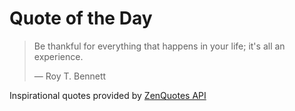 # Quote of the Day

<!-- QUOTE_START -->
> Be thankful for everything that happens in your life; it's all an experience.
>
> — Roy T. Bennett

Inspirational quotes provided by <a href="https://zenquotes.io/" target="_blank">ZenQuotes API</a>
<!-- QUOTE_END -->